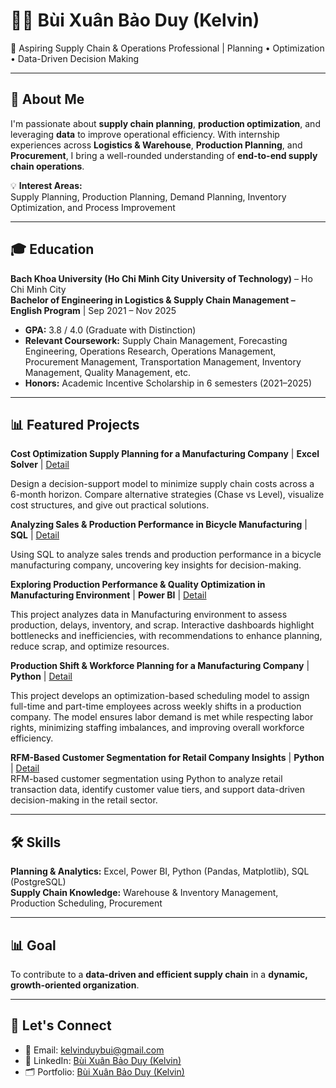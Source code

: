 # 👨‍🎓 Bùi Xuân Bảo Duy (Kelvin)  
🎯 Aspiring Supply Chain & Operations Professional | Planning • Optimization • Data-Driven Decision Making  

---

## 🚀 About Me  
I'm passionate about **supply chain planning**, **production optimization**, and leveraging **data** to improve operational efficiency. With internship experiences across **Logistics & Warehouse**, **Production Planning**, and **Procurement**, I bring a well-rounded understanding of **end-to-end supply chain operations**.  

💡 **Interest Areas:**  
Supply Planning, Production Planning, Demand Planning, Inventory Optimization, and Process Improvement  

---

## 🎓 Education  
**Bach Khoa University (Ho Chi Minh City University of Technology)** – Ho Chi Minh City  
**Bachelor of Engineering in Logistics & Supply Chain Management – English Program** | Sep 2021 – Nov 2025  
- **GPA:** 3.8 / 4.0 (Graduate with Distinction)  
- **Relevant Coursework:** Supply Chain Management, Forecasting Engineering, Operations Research, Operations Management, Procurement Management, Transportation Management, Inventory Management, Quality Management, etc.  
- **Honors:** Academic Incentive Scholarship in 6 semesters (2021–2025)  

---

## 📊 Featured Projects  
**Cost Optimization Supply Planning for a Manufacturing Company** | **Excel Solver** | [Detail](https://github.com/kelvinduybui/Cost-Optimization-Supply-Planning-for-a-Manufacturing-Company-Excel-Solver)  

Design a decision-support model to minimize supply chain costs across a 6-month horizon. Compare alternative strategies (Chase vs Level), visualize cost structures, and give out practical solutions.

**Analyzing Sales & Production Performance in Bicycle Manufacturing** | **SQL** | [Detail](https://github.com/kelvinduybui/Analyzing-Sales-Production-Performance-in-Bicycle-Manufacturing-SQL)  

Using SQL to analyze sales trends and production performance in a bicycle manufacturing company, uncovering key insights for decision-making.

**Exploring Production Performance & Quality Optimization in Manufacturing Environment** | **Power BI** | [Detail](https://github.com/kelvinduybui/Exploring-Production-Performance-Quality-Optimization-in-Manufacturing-Environment-Power_BI)  

This project analyzes data in Manufacturing environment to assess production, delays, inventory, and scrap. Interactive dashboards highlight bottlenecks and inefficiencies, with recommendations to enhance planning, reduce scrap, and optimize resources.

**Production Shift & Workforce Planning for a Manufacturing Company** | **Python** | [Detail](https://github.com/kelvinduybui/Production-Shift-Workforce-Planning-for-a-Manufacturing-Company-Python)  

This project develops an optimization-based scheduling model to assign full-time and part-time employees across weekly shifts in a production company. The model ensures labor demand is met while respecting labor rights, minimizing staffing imbalances, and improving overall workforce efficiency.

**RFM-Based Customer Segmentation for Retail Company Insights** | **Python** | [Detail](https://github.com/kelvinduybui/RFM-Segmentation-for-Retail-Customer-Insights-Python)    
RFM-based customer segmentation using Python to analyze retail transaction data, identify customer value tiers, and support data-driven decision-making in the retail sector.

---

## 🛠 Skills  
**Planning & Analytics:** Excel, Power BI, Python (Pandas, Matplotlib), SQL (PostgreSQL)  
**Supply Chain Knowledge:** Warehouse & Inventory Management, Production Scheduling, Procurement  

---

## 📊 Goal  
To contribute to a **data-driven and efficient supply chain** in a **dynamic, growth-oriented organization**.  

---

## 🤝 Let's Connect  
- 📧 Email: kelvinduybui@gmail.com  
- 💼 LinkedIn: [Bùi Xuân Bảo Duy (Kelvin)](https://www.linkedin.com/in/xuan-bao-duy-bui-924067200/)  
- 🗂 Portfolio: [Bùi Xuân Bảo Duy (Kelvin)](https://github.com/kelvinduybui?tab=repositories)  
